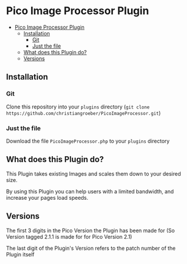 # Pico Image Processor Plugin

- [Pico Image Processor Plugin](#pico-image-processor-plugin)
  - [Installation](#installation)
    - [Git](#git)
    - [Just the file](#just-the-file)
  - [What does this Plugin do?](#what-does-this-plugin-do)
  - [Versions](#versions)

## Installation
### Git
Clone this repository into your `plugins` directory (`git clone https://github.com/christiangroeber/PicoImageProcessor.git`)

### Just the file
Download the file `PicoImageProcessor.php` to your `plugins` directory 

## What does this Plugin do?
This Plugin takes existing Images and scales them down to your desired size.

By using this Plugin you can help users with a limited bandwidth, and increase your pages load speeds.

## Versions
The first 3 digits in the Pico Version the Plugin has been made for (So Version tagged 2.1.1 is made for for Pico Version 2.1) 

The last digit of the Plugin's Version refers to the patch number of the Plugin itself